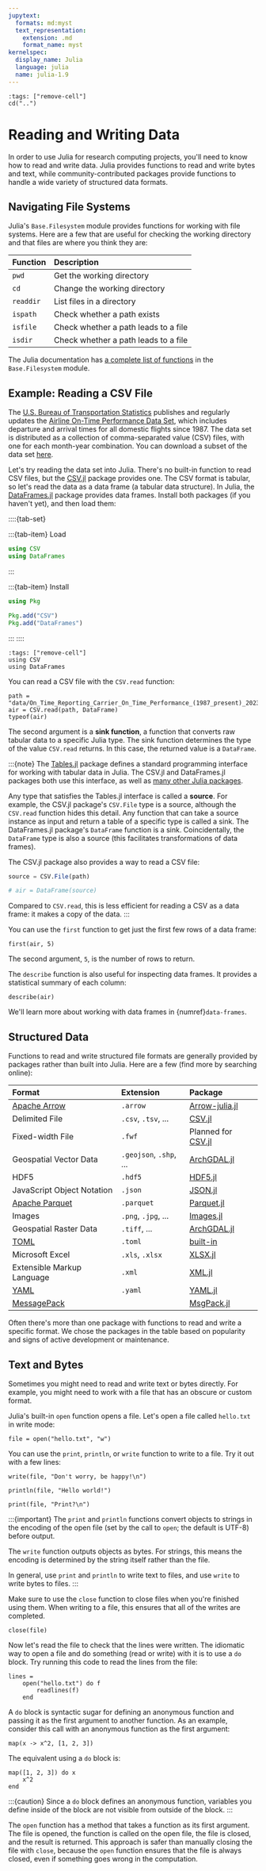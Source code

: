 ```yaml
---
jupytext:
  formats: md:myst
  text_representation:
    extension: .md
    format_name: myst
kernelspec:
  display_name: Julia
  language: julia
  name: julia-1.9
---
```


<!-- Run at top level of repo. -->
```{code-cell}
:tags: ["remove-cell"]
cd("..")
```

Reading and Writing Data
========================

In order to use Julia for research computing projects, you'll need to know how
to read and write data. Julia provides functions to read and write bytes and
text, while community-contributed packages provide functions to handle a wide
variety of structured data formats.


Navigating File Systems
-----------------------

Julia's `Base.Filesystem` module provides functions for working with file
systems. Here are a few that are useful for checking the working directory and
that files are where you think they are:

| Function  | Description                          |
| :-        | :-                                   |
| `pwd`     | Get the working directory            |
| `cd`      | Change the working directory         |
| `readdir` | List files in a directory            |
| `ispath`  | Check whether a path exists          |
| `isfile`  | Check whether a path leads to a file |
| `isdir`   | Check whether a path leads to a file |

The Julia documentation has [a complete list of functions][filesystem] in the
`Base.Filesystem` module.

[filesystem]: https://docs.julialang.org/en/v1/base/file/

<!--
TODO: Add examples and have the user use `Downloads.download` to download a
file
-->

Example: Reading a CSV File
---------------------------

<!--
TODO: Host the data somewhere so that folks can follow along more easily.
-->

The [U.S. Bureau of Transportation Statistics][bts] publishes and regularly
updates the [Airline On-Time Performance Data Set][airline-data], which
includes departure and arrival times for all domestic flights since 1987. The
data set is distributed as a collection of comma-separated value (CSV) files,
with one for each month-year combination. You can download a subset of the data
set [here][airline-download].

[bts]: https://www.bts.gov/
[airline-data]: https://www.transtats.bts.gov/tables.asp?qo_vq=EFD
[airline-download]: #

Let's try reading the data set into Julia. There's no built-in function to read
CSV files, but the [CSV.jl][] package provides one. The CSV format is tabular,
so let's read the data as a data frame (a tabular data structure). In Julia,
the [DataFrames.jl][] package provides data frames. Install both packages (if
you haven't yet), and then load them:

[DataFrames.jl]: https://github.com/JuliaData/DataFrames.jl

::::{tab-set}

:::{tab-item} Load
```julia
using CSV
using DataFrames
```
:::

:::{tab-item} Install
```julia
using Pkg

Pkg.add("CSV")
Pkg.add("DataFrames")
```
:::
::::

```{code-cell}
:tags: ["remove-cell"]
using CSV
using DataFrames
```

You can read a CSV file with the `CSV.read` function:

```{code-cell}
path = "data/On_Time_Reporting_Carrier_On_Time_Performance_(1987_present)_2023_1.csv"
air = CSV.read(path, DataFrame)
typeof(air)
````

The second argument is a **sink function**, a function that converts raw
tabular data to a specific Julia type. The sink function determines the type of
the value `CSV.read` returns. In this case, the returned value is a
`DataFrame`.

:::{note}
The [Tables.jl][] package defines a standard programming interface for working
with tabular data in Julia. The CSV.jl and DataFrames.jl packages both use this
interface, as well as [many other Julia packages][tables-integrations].

Any type that satisfies the Tables.jl interface is called a **source**. For
example, the CSV.jl package's `CSV.File` type is a source, although the
`CSV.read` function hides this detail. Any function that can take a source
instance as input and return a table of a specific type is called a sink. The
DataFrames.jl package's `DataFrame` function is a sink. Coincidentally, the
`DataFrame` type is also a source (this facilitates transformations of data
frames).

The CSV.jl package also provides a way to read a CSV file:
```julia
source = CSV.File(path)

# air = DataFrame(source)
```
Compared to `CSV.read`, this is less efficient for reading a CSV as a data
frame: it makes a copy of the data.
:::

[Tables.jl]: https://github.com/JuliaData/Tables.jl
[tables-integrations]: https://github.com/JuliaData/Tables.jl/blob/main/INTEGRATIONS.md

You can use the `first` function to get just the first few rows of a data
frame:

```{code-cell}
first(air, 5)
```

The second argument, `5`, is the number of rows to return.

The `describe` function is also useful for inspecting data frames. It provides
a statistical summary of each column:

```{code-cell}
describe(air)
```

We'll learn more about working with data frames in {numref}`data-frames`.



Structured Data
---------------

Functions to read and write structured file formats are generally provided by
packages rather than built into Julia. Here are a few (find more by searching
online):


| Format                       | Extension               | Package
| :--------------------------- | :---------------------- | :---------------
| [Apache Arrow][arrow]        | `.arrow`                | [Arrow-julia.jl][]
| Delimited File               | `.csv`, `.tsv`, ...     | [CSV.jl][]
| Fixed-width File             | `.fwf`                  | Planned for [CSV.jl][]
| Geospatial Vector Data       | `.geojson`, `.shp`, ... | [ArchGDAL.jl][]
| HDF5                         | `.hdf5`                 | [HDF5.jl][]
| JavaScript Object Notation   | `.json`                 | [JSON.jl][]
| [Apache Parquet][parquet]    | `.parquet`              | [Parquet.jl][]
| Images                       | `.png`, `.jpg`, ...     | [Images.jl][]
| Geospatial Raster Data       | `.tiff`, ...            | [ArchGDAL.jl][]
| [TOML][toml]                 | `.toml`                 | [built-in][toml-jl]
| Microsoft Excel              | `.xls`, `.xlsx`         | [XLSX.jl][]
| Extensible Markup Language   | `.xml`                  | [XML.jl][]
| [YAML][yaml]                 | `.yaml`                 | [YAML.jl][]
| [MessagePack][msgpack]       |                         | [MsgPack.jl][]

[Arrow-julia.jl]: https://github.com/apache/arrow-julia
[CSV.jl]: https://github.com/JuliaData/CSV.jl
[ArchGDAL.jl]: https://github.com/yeesian/ArchGDAL.jl
[HDF5.jl]: https://github.com/JuliaIO/HDF5.jl
[Images.jl]: https://github.com/JuliaImages/Images.jl
[JSON.jl]: https://github.com/JuliaIO/JSON.jl
[Parquet.jl]: https://github.com/JuliaIO/Parquet.jl
[toml-jl]: https://docs.julialang.org/en/v1/stdlib/TOML/
[XLSX.jl]: https://github.com/felipenoris/XLSX.jl
[XML.jl]: https://github.com/JuliaComputing/XML.jl
[YAML.jl]: https://github.com/JuliaData/YAML.jl
[MsgPack.jl]: https://github.com/JuliaIO/MsgPack.jl

[arrow]: https://arrow.apache.org/
[parquet]: https://parquet.apache.org/
[toml]: https://toml.io/
[yaml]: https://yaml.org/
[msgpack]: https://msgpack.org/

Often there's more than one package with functions to read and write a specific
format. We chose the packages in the table based on popularity and signs of
active development or maintenance.


Text and Bytes
--------------

Sometimes you might need to read and write text or bytes directly. For example,
you might need to work with a file that has an obscure or custom format.

Julia's built-in `open` function opens a file. Let's open a file called
`hello.txt` in write mode:

```{code-cell}
file = open("hello.txt", "w")
```

You can use the `print`, `println`, or `write` function to write to a file. Try
it out with a few lines:

```{code-cell}
write(file, "Don't worry, be happy!\n")
```

```{code-cell}
println(file, "Hello world!")
```

```{code-cell}
print(file, "Print?\n")
```

:::{important}
The `print` and `println` functions convert objects to strings in the encoding
of the open file (set by the call to `open`; the default is UTF-8) before
output.

The `write` function outputs objects as bytes. For strings, this means the
encoding is determined by the string itself rather than the file.

In general, use `print` and `println` to write text to files, and use `write`
to write bytes to files.
:::

Make sure to use the `close` function to close files when you're finished using
them. When writing to a file, this ensures that all of the writes are
completed.

```{code-cell}
close(file)
```

Now let's read the file to check that the lines were written. The idiomatic way
to open a file and do something (read or write) with it is to use a `do` block.
Try running this code to read the lines from the file:

```{code-cell}
lines =
    open("hello.txt") do f
        readlines(f)
    end
```

A `do` block is syntactic sugar for defining an anonymous function and passing
it as the first argument to another function. As an example, consider this call
with an anonymous function as the first argument:

```{code-cell}
map(x -> x^2, [1, 2, 3])
```

The equivalent using a `do` block is:

```{code-cell}
map([1, 2, 3]) do x
    x^2
end
```

:::{caution}
Since a `do` block defines an anonymous function, variables you define inside
of the block are not visible from outside of the block.
:::

The `open` function has a method that takes a function as its first argument.
The file is opened, the function is called on the open file, the file is
closed, and the result is returned. This approach is safer than manually
closing the file with `close`, because the `open` function ensures that the
file is always closed, even if something goes wrong in the computation.




<!--
`read`
`readchomp`
-->

